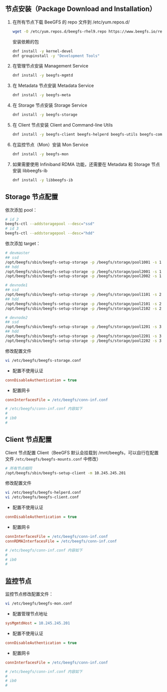 ## 节点安装（Package Download and Installation）

1. 在所有节点下载 BeeGFS 的 repo 文件到 /etc/yum.repos.d/

   ```bash
   wget -O /etc/yum.repos.d/beegfs-rhel9.repo https://www.beegfs.io/release/beegfs_7.3.2/dists/beegfs-rhel9.repo
   ```

   安装依赖的包

   ```bash
   dnf install -y kernel-devel
   dnf groupinstall -y "Development Tools"
   ```

2. 在管理节点安装 Management Service

   ```bash
   dnf install -y beegfs-mgmtd
   ```

3. 在 Metadata 节点安装 Metadata Service

   ```bash
   dnf install -y beegfs-meta
   ```

4. 在 Storage 节点安装 Storage Service

   ```bash
   dnf install -y beegfs-storage
   ```

5. 在 Client 节点安装 Client and Command-line Utils

   ```bash
   dnf install -y beegfs-client beegfs-helperd beegfs-utils beegfs-common kernel-devel
   ```

6. 在监控节点（Mon）安装 Mon Service

   ```bash
   dnf install -y beegfs-mon
   ```

7. 如果需要使用 Infiniband RDMA 功能，还需要在 Metadata 和 Storage 节点安装 libbeegfs-ib

   ```bash
   dnf install -y libbeegfs-ib
   ```

## Storage 节点配置

依次添加 pool：

```bash
# id 2
beegfs-ctl --addstoragepool --desc="ssd"
# id 3
beegfs-ctl --addstoragepool --desc="hdd"
```

依次添加 target：

```bash
# devmaster
## ssd
/opt/beegfs/sbin/beegfs-setup-storage -p /beegfs/storage/pool1001 -s 1 -P 2 -i 1001 -m 10.245.245.201
## hdd
/opt/beegfs/sbin/beegfs-setup-storage -p /beegfs/storage/pool2001 -s 1 -P 3 -i 2001 -m 10.245.245.201
/opt/beegfs/sbin/beegfs-setup-storage -p /beegfs/storage/pool2002 -s 1 -P 3 -i 2002 -m 10.245.245.201

# devnode1
## ssd
/opt/beegfs/sbin/beegfs-setup-storage -p /beegfs/storage/pool1101 -s 2 -P 2 -i 1101 -m 10.245.245.201
## hdd
/opt/beegfs/sbin/beegfs-setup-storage -p /beegfs/storage/pool2101 -s 2 -P 3 -i 2101 -m 10.245.245.201
/opt/beegfs/sbin/beegfs-setup-storage -p /beegfs/storage/pool2102 -s 2 -P 3 -i 2102 -m 10.245.245.201

# devnode2
## ssd
/opt/beegfs/sbin/beegfs-setup-storage -p /beegfs/storage/pool1201 -s 3 -P 2 -i 1201 -m 10.245.245.201
## hdd
/opt/beegfs/sbin/beegfs-setup-storage -p /beegfs/storage/pool2201 -s 3 -P 3 -i 2201 -m 10.245.245.201
/opt/beegfs/sbin/beegfs-setup-storage -p /beegfs/storage/pool2202 -s 3 -P 3 -i 2202 -m 10.245.245.201

```

修改配置文件

```bash
vi /etc/beegfs/beegfs-storage.conf
```

- 配置不使用认证

```ini
connDisableAuthentication = true
```

- 配置网卡

```ini
connInterfacesFile = /etc/beegfs/conn-inf.conf

# /etc/beegfs/conn-inf.conf 内容如下
# 
# ib0
#
```

## Client 节点配置

Client 节点配置 Client（BeeGFS 默认会挂载到 /mnt/beegfs，可以自行在配置文件 `/etc/beegfs/beegfs-mounts.conf` 中修改）

```bash
# 所有节点相同
/opt/beegfs/sbin/beegfs-setup-client -m 10.245.245.201
```

修改配置文件

```bash
vi /etc/beegfs/beegfs-helperd.conf
vi /etc/beegfs/beegfs-client.conf
```

- 配置不使用认证

```ini
connDisableAuthentication = true
```

- 配置网卡

```ini
connInterfacesFile = /etc/beegfs/conn-inf.conf
connRDMAInterfacesFile = /etc/beegfs/conn-inf.conf

# /etc/beegfs/conn-inf.conf 内容如下
# 
# ib0
#
```

## 监控节点

监控节点修改配置文件：

```bash
vi /etc/beegfs/beegfs-mon.conf
```

- 配置管理节点地址

```ini
sysMgmtdHost = 10.245.245.201
```

- 配置不使用认证

```ini
connDisableAuthentication = true
```

- 配置网卡

```ini
connInterfacesFile = /etc/beegfs/conn-inf.conf

# /etc/beegfs/conn-inf.conf 内容如下
# 
# ib0
#
```
